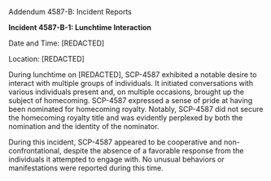 
Addendum 4587-B: Incident Reports

**Incident 4587-B-1: Lunchtime Interaction**

Date and Time: [REDACTED]

Location: [REDACTED]

During lunchtime on [REDACTED], SCP-4587 exhibited a notable desire to interact with multiple groups of individuals. It initiated conversations with various individuals present and, on multiple occasions, brought up the subject of homecoming. SCP-4587 expressed a sense of pride at having been nominated for homecoming royalty. Notably, SCP-4587 did not secure the homecoming royalty title and was evidently perplexed by both the nomination and the identity of the nominator.

During this incident, SCP-4587 appeared to be cooperative and non-confrontational, despite the absence of a favorable response from the individuals it attempted to engage with. No unusual behaviors or manifestations were reported during this time.
